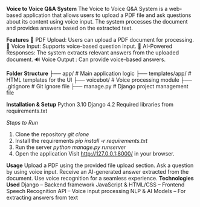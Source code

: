 **Voice to Voice Q&A System**
The Voice to Voice Q&A System is a web-based application that allows users to upload a PDF file and ask questions about its content using voice input. The system processes the document and provides answers based on the extracted text.

**Features**
📂 PDF Upload: Users can upload a PDF document for processing.
🎤 Voice Input: Supports voice-based question input.
🤖 AI-Powered Responses: The system extracts relevant answers from the uploaded document.
🔊 Voice Output : Can provide voice-based answers.

**Folder Structure**
├── app/                   # Main application logic
├── templates/app/         # HTML templates for the UI
├── voicebot/              # Voice processing module
├── .gitignore             # Git ignore file
├── manage.py              # Django project management file

**Installation & Setup**
Python 3.10
Django 4.2
Required libraries from requirements.txt

_Steps to Run_
1. Clone the repository
  _git clone <repository-url>_
2. Install the requirements
  _pip install -r requirements.txt_
3. Run the server
  _python manage.py runserver_
4. Open the application
  Visit http://127.0.0.1:8000/ in your browser.

**Usage**
  Upload a PDF using the provided file upload section.
  Ask a question by using voice input.
  Receive an AI-generated answer extracted from the document.
  Use voice recognition for a seamless experience.
**Technologies Used**
  Django – Backend framework
  JavaScript & HTML/CSS – Frontend
  Speech Recognition API – Voice input processing
  NLP & AI Models – For extracting answers from text
